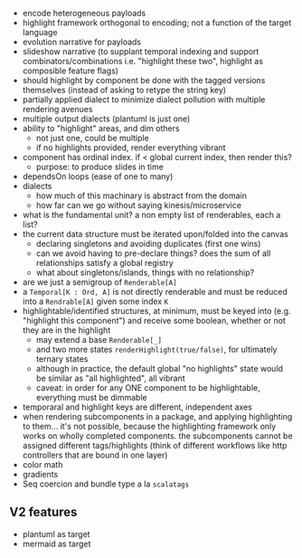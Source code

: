 - encode heterogeneous payloads
- highlight framework orthogonal to encoding; not a function of the target language
- evolution narrative for payloads
- slideshow narrative (to supplant temporal indexing and support combinators/combinations i.e. "highlight these two", highlight as composible feature flags)
- should highlight by component be done with the tagged versions themselves (instead of asking to retype the string key)
- partially applied dialect to minimize dialect pollution with multiple rendering avenues
- multiple output dialects (plantuml is just one)
- ability to "highlight" areas, and dim others
  - not just one, could be multiple
  - if no highlights provided, render everything vibrant
- component has ordinal index. if < global current index, then render this?
  - purpose: to produce slides in time
- dependsOn loops (ease of one to many)
- dialects
  - how much of this machinary is abstract from the domain
  - how far can we go without saying kinesis/microservice
- what is the fundamental unit? a non empty list of renderables, each a list?
- the current data structure must be iterated upon/folded into the canvas
  - declaring singletons and avoiding duplicates (first one wins)
  - can we avoid having to pre-declare things? does the sum of all relationships satisfy a global registry
  - what about singletons/islands, things with no relationship?
- are we just a semigroup of `Renderable[A]`
- a `Temporal[K : Ord, A]` is not directly renderable and must be reduced into a `Rendrable[A]` given some index `K`
- highlightable/identified structures, at minimum, must be keyed into (e.g. "highlight this component") and receive some boolean, whether or not they are in the highlight
  - may extend a base `Renderable[_]`
  - and two more states `renderHighlight(true/false)`, for ultimately ternary states
  - although in practice, the default global "no highlights" state would be similar as "all highlighted", all vibrant
  - caveat: in order for any ONE component to be highlightable, everything must be dimmable
- temporaral and highlight keys are different, independent axes
- when rendering subcomponents in a package, and applying highlighting to them... it's not possible, because the highlighting framework only works on wholly completed components. the subcomponents cannot be assigned different tags/highlights (think of different workflows like http controllers that are bound in one layer) 
- color math
- gradients
- Seq coercion and bundle type a la `scalatags`

## V2 features

- plantuml as target
- mermaid as target
